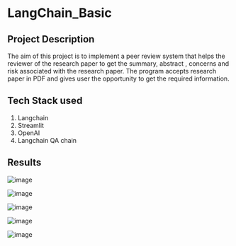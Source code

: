 # LangChain_Basic

## Project Description

The aim of this project is to implement a peer review system that helps the reviewer of the research paper to get the summary, abstract , concerns and risk associated with the research paper. The program accepts research paper in PDF and gives user the opportunity to get the required information.

## Tech Stack used
1. Langchain
2. Streamlit
3. OpenAI
4. Langchain QA chain

## Results

![image](https://github.com/SN-shalini/LangChain_Basic/assets/139114603/bd8aa54c-1388-47f1-99c9-1ba4718167f1)

![image](https://github.com/SN-shalini/LangChain_Basic/assets/139114603/c934baa7-1d44-42c0-bb2b-b8cea6862992)

![image](https://github.com/SN-shalini/LangChain_Basic/assets/139114603/beb327df-15ea-4e22-a119-9d92a5224999)

![image](https://github.com/SN-shalini/LangChain_Basic/assets/139114603/900b14d3-cdb5-4030-b7f9-d18914b3181d)

![image](https://github.com/SN-shalini/LangChain_Basic/assets/139114603/a1d52fa3-7711-47f6-aa09-67380950d79f)





